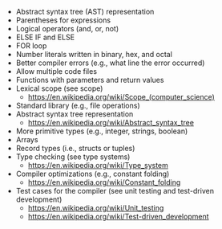 - Abstract syntax tree (AST) representation
- Parentheses for expressions
- Logical operators (and, or, not)
- ELSE IF and ELSE
- FOR loop
- Number literals written in binary, hex, and octal
- Better compiler errors (e.g., what line the error occurred)
- Allow multiple code files
- Functions with parameters and return values
- Lexical scope (see scope)
  - https://en.wikipedia.org/wiki/Scope_(computer_science)
- Standard library (e.g., file operations)
- Abstract syntax tree representation
  - https://en.wikipedia.org/wiki/Abstract_syntax_tree
- More primitive types (e.g., integer, strings, boolean)
- Arrays
- Record types (i.e., structs or tuples)
- Type checking (see type systems)
  - https://en.wikipedia.org/wiki/Type_system
- Compiler optimizations (e.g., constant folding)
  - https://en.wikipedia.org/wiki/Constant_folding
- Test cases for the compiler (see unit testing and test-driven development)
  - https://en.wikipedia.org/wiki/Unit_testing
  - https://en.wikipedia.org/wiki/Test-driven_development
